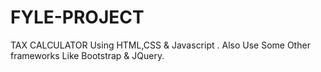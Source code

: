 # FYLE-PROJECT
TAX CALCULATOR Using HTML,CSS &amp; Javascript . Also Use Some Other frameworks Like Bootstrap &amp; JQuery.
